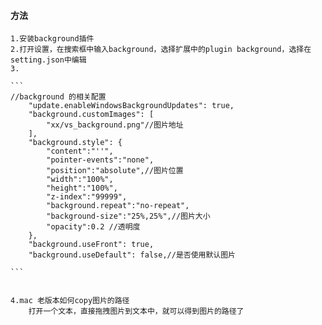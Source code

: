 

#### 方法


    1.安装background插件
    2.打开设置，在搜索框中输入background，选择扩展中的plugin background，选择在setting.json中编辑
    3.

    ```
    //background 的相关配置
        "update.enableWindowsBackgroundUpdates": true,
        "background.customImages": [
            "xx/vs_background.png"//图片地址
        ],
        "background.style": {
            "content":"''",
            "pointer-events":"none",
            "position":"absolute",//图片位置
            "width":"100%",
            "height":"100%",
            "z-index":"99999",
            "background.repeat":"no-repeat",
            "background-size":"25%,25%",//图片大小
            "opacity":0.2 //透明度
        },
        "background.useFront": true,
        "background.useDefault": false,//是否使用默认图片

    ```


    4.mac 老版本如何copy图片的路径
        打开一个文本，直接拖拽图片到文本中，就可以得到图片的路径了